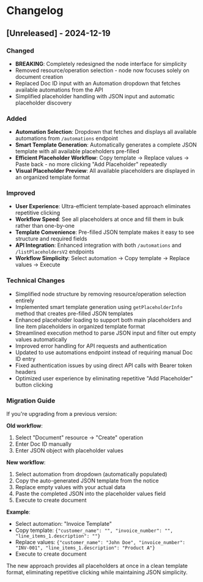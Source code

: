 # Changelog

## [Unreleased] - 2024-12-19

### Changed

- **BREAKING**: Completely redesigned the node interface for simplicity
- Removed resource/operation selection - node now focuses solely on document creation
- Replaced Doc ID input with an Automation dropdown that fetches available automations from the API
- Simplified placeholder handling with JSON input and automatic placeholder discovery

### Added

- **Automation Selection**: Dropdown that fetches and displays all available automations from `/automations` endpoint
- **Smart Template Generation**: Automatically generates a complete JSON template with all available placeholders pre-filled
- **Efficient Placeholder Workflow**: Copy template → Replace values → Paste back - no more clicking "Add Placeholder" repeatedly
- **Visual Placeholder Preview**: All available placeholders are displayed in an organized template format

### Improved

- **User Experience**: Ultra-efficient template-based approach eliminates repetitive clicking
- **Workflow Speed**: See all placeholders at once and fill them in bulk rather than one-by-one
- **Template Convenience**: Pre-filled JSON template makes it easy to see structure and required fields
- **API Integration**: Enhanced integration with both `/automations` and `/listPlaceholdersV2` endpoints
- **Workflow Simplicity**: Select automation → Copy template → Replace values → Execute

### Technical Changes

- Simplified node structure by removing resource/operation selection entirely
- Implemented smart template generation using `getPlaceholderInfo` method that creates pre-filled JSON templates
- Enhanced placeholder loading to support both main placeholders and line item placeholders in organized template format
- Streamlined execution method to parse JSON input and filter out empty values automatically
- Improved error handling for API requests and authentication
- Updated to use automations endpoint instead of requiring manual Doc ID entry
- Fixed authentication issues by using direct API calls with Bearer token headers
- Optimized user experience by eliminating repetitive "Add Placeholder" button clicking

### Migration Guide

If you're upgrading from a previous version:

**Old workflow**:

1. Select "Document" resource → "Create" operation
2. Enter Doc ID manually
3. Enter JSON object with placeholder values

**New workflow**:

1. Select automation from dropdown (automatically populated)
2. Copy the auto-generated JSON template from the notice
3. Replace empty values with your actual data
4. Paste the completed JSON into the placeholder values field
5. Execute to create document

**Example**:

- Select automation: "Invoice Template"
- Copy template: `{"customer_name": "", "invoice_number": "", "line_items_1.description": ""}`
- Replace values: `{"customer_name": "John Doe", "invoice_number": "INV-001", "line_items_1.description": "Product A"}`
- Execute to create document

The new approach provides all placeholders at once in a clean template format, eliminating repetitive clicking while maintaining JSON simplicity.

